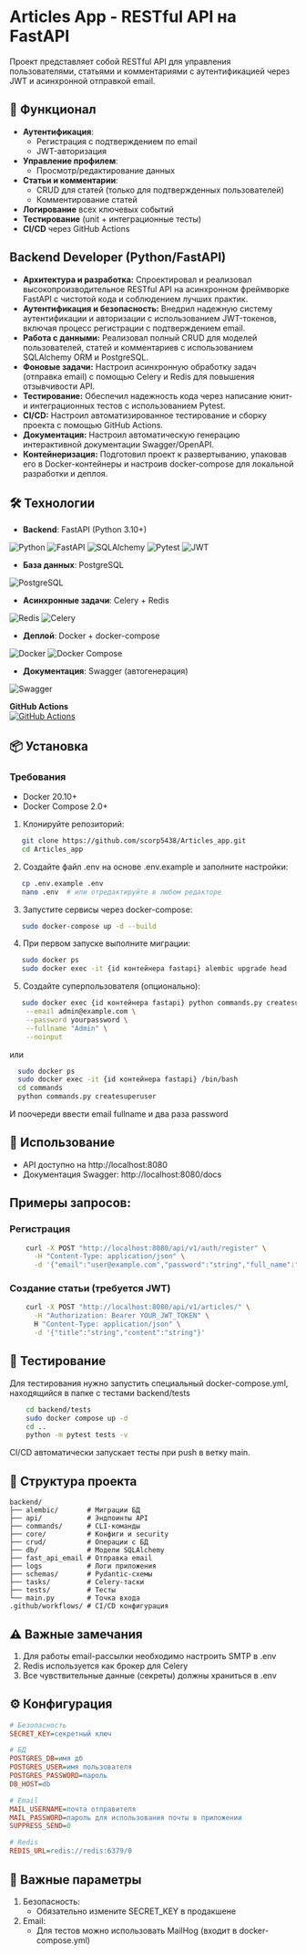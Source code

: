 # Articles App - RESTful API на FastAPI

Проект представляет собой RESTful API для управления пользователями, статьями и комментариями с аутентификацией через JWT и асинхронной отправкой email.

## 🚀 Функционал

- **Аутентификация**:
  - Регистрация с подтверждением по email
  - JWT-авторизация
- **Управление профилем**:
  - Просмотр/редактирование данных
- **Статьи и комментарии**:
  - CRUD для статей (только для подтвержденных пользователей)
  - Комментирование статей
- **Логирование** всех ключевых событий
- **Тестирование** (unit + интеграционные тесты)
- **CI/CD** через GitHub Actions

## Backend Developer (Python/FastAPI)
- **Архитектура и разработка:** Спроектировал и реализовал высокопроизводительное RESTful API на асинхронном фреймворке FastAPI с чистотой кода и соблюдением лучших практик.
- **Аутентификация и безопасность:** Внедрил надежную систему аутентификации и авторизации с использованием JWT-токенов, включая процесс регистрации с подтверждением email.
- **Работа с данными:** Реализовал полный CRUD для моделей пользователей, статей и комментариев с использованием SQLAlchemy ORM и PostgreSQL.
- **Фоновые задачи:** Настроил асинхронную обработку задач (отправка email) с помощью Celery и Redis для повышения отзывчивости API.
- **Тестирование:** Обеспечил надежность кода через написание юнит- и интеграционных тестов с использованием Pytest.
- **CI/CD:** Настроил автоматизированное тестирование и сборку проекта с помощью GitHub Actions.
- **Документация:** Настроил автоматическую генерацию интерактивной документации Swagger/OpenAPI.
- **Контейнеризация:** Подготовил проект к развертыванию, упаковав его в Docker-контейнеры и настроив docker-compose для локальной разработки и деплоя.

## 🛠 Технологии

- **Backend**: FastAPI (Python 3.10+)

![Python](https://img.shields.io/badge/Python-3776AB?style=for-the-badge&logo=python&logoColor=white)
![FastAPI](https://img.shields.io/badge/FastAPI-005571?style=for-the-badge&logo=fastapi)
![SQLAlchemy](https://img.shields.io/badge/SQLAlchemy-FCA121?style=for-the-badge&logo=sqlalchemy&logoColor=black)
![Pytest](https://img.shields.io/badge/Pytest-0A9EDC?style=for-the-badge&logo=pytest&logoColor=white)
![JWT](https://img.shields.io/badge/JWT-000000?style=for-the-badge&logo=jsonwebtokens&logoColor=white)
- **База данных**: PostgreSQL

![PostgreSQL](https://img.shields.io/badge/PostgreSQL-316192?style=for-the-badge&logo=postgresql&logoColor=white)
- **Асинхронные задачи**: Celery + Redis

![Redis](https://img.shields.io/badge/Redis-DC382D?style=for-the-badge&logo=redis&logoColor=white)
![Celery](https://img.shields.io/badge/Celery-37814A?style=for-the-badge&logo=celery&logoColor=white)
- **Деплой**: Docker + docker-compose

![Docker](https://img.shields.io/badge/Docker-2CA5E0?style=for-the-badge&logo=docker&logoColor=white)
![Docker Compose](https://img.shields.io/badge/Docker_Compose-2496ED?style=for-the-badge&logo=docker&logoColor=white)
- **Документация**: Swagger (автогенерация)

![Swagger](https://img.shields.io/badge/Swagger-85EA2D?style=for-the-badge&logo=swagger&logoColor=black)

**GitHub Actions**  
[![GitHub Actions](https://img.shields.io/badge/GitHub_Actions-2088FF?style=for-the-badge&logo=github-actions&logoColor=white)](https://github.com/features/actions)

## 📦 Установка

### Требования
- Docker 20.10+
- Docker Compose 2.0+

1. Клонируйте репозиторий:
```bash
   git clone https://github.com/scorp5438/Articles_app.git
   cd Articles_app
```
2. Создайте файл .env на основе .env.example и заполните настройки:
```bash
   cp .env.example .env
   nano .env  # или отредактируйте в любом редакторе
```

3. Запустите сервисы через docker-compose:
```bash
   sudo docker-compose up -d --build
```
4. При первом запуске выполните миграции:
```bash
   sudo docker ps
   sudo docker exec -it {id контейнера fastapi} alembic upgrade head
```

5. Создайте суперпользователя (опционально):
```bash
   sudo docker exec {id контейнера fastapi} python commands.py createsuperuser \
    --email admin@example.com \
    --password yourpassword \
    --fullname "Admin" \
    --noinput
```
   или
```bash
  sudo docker ps
  sudo docker exec -it {id контейнера fastapi} /bin/bash
  cd commands
  python commands.py createsuperuser
```
И поочереди ввести email fullname и два раза password

## 🔧 Использование

* API доступно на http://localhost:8080
* Документация Swagger: http://localhost:8080/docs

## Примеры запросов:
    
### Регистрация

```bash
    curl -X POST "http://localhost:8080/api/v1/auth/register" \
      -H "Content-Type: application/json" \
      -d '{"email":"user@example.com","password":"string","full_name":"string"}'
```

### Создание статьи (требуется JWT)

```bash
    curl -X POST "http://localhost:8080/api/v1/articles/" \
      -H "Authorization: Bearer YOUR_JWT_TOKEN" \
      H "Content-Type: application/json" \
      -d '{"title":"string","content":"string"}'
```

## 🧪 Тестирование
Для тестирования нужно запустить специальный docker-compose.yml, находящийся в папке с тестами
backend/tests
```bash
    cd backend/tests
    sudo docker compose up -d
    cd ..
    python -m pytest tests -v
```
CI/CD автоматически запускает тесты при push в ветку main.

## 📂 Структура проекта

```commandline
backend/
├── alembic/       # Миграции БД
├── api/           # Эндпоинты API
├── commands/      # CLI-команды
├── core/          # Конфиги и security
├── crud/          # Операции с БД
├── db/            # Модели SQLAlchemy
├── fast_api_email # Отправка email
├── logs           # Логи приложения
├── schemas/       # Pydantic-схемы
├── tasks/         # Celery-таски
├── tests/         # Тесты
└── main.py        # Точка входа
.github/workflows/ # CI/CD конфигурация
```

## ⚠️ Важные замечания

1. Для работы email-рассылки необходимо настроить SMTP в .env
2. Redis используется как брокер для Celery
3. Все чувствительные данные (секреты) должны храниться в .env

## ⚙️ Конфигурация

```ini
# Безопасность
SECRET_KEY=секретный ключ

# БД
POSTGRES_DB=имя дб
POSTGRES_USER=имя пользователя
POSTGRES_PASSWORD=пароль
DB_HOST=db

# Email
MAIL_USERNAME=почта отправителя
MAIL_PASSWORD=пароль для использования почты в приложении
SUPPRESS_SEND=0

# Redis
REDIS_URL=redis://redis:6379/0
```

## 🔧 Важные параметры

1. Безопасность:
   * Обязательно измените SECRET_KEY в продакшене
2. Email:
   * Для тестов можно использовать MailHog (входит в docker-compose.yml)
    




















